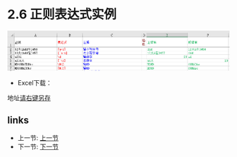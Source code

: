 # 2.6 正则表达式实例
![](/images/2.6.jpg) 

- Excel下载：

地址[请右键另存](/src/2.6.xls)

## links
  * 上一节: [上一节](<02.5.md>)
  * 下一节: [下一节](<02.7.md>)
